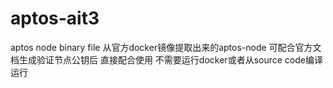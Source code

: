 # aptos-ait3
aptos node binary file
从官方docker镜像提取出来的aptos-node 可配合官方文档生成验证节点公钥后 直接配合使用 不需要运行docker或者从source code编译运行
